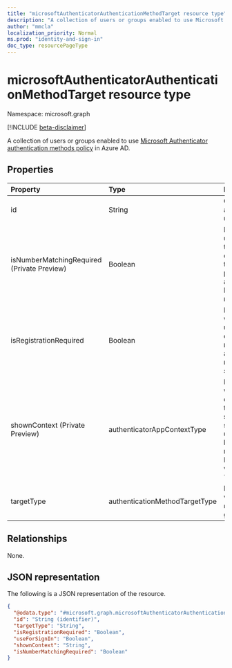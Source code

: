 ```yaml
---
title: "microsoftAuthenticatorAuthenticationMethodTarget resource type"
description: "A collection of users or groups enabled to use Microsoft Authenticator authentication methods policy."
author: "mmcla"
localization_priority: Normal
ms.prod: "identity-and-sign-in"
doc_type: resourcePageType
---
```


# microsoftAuthenticatorAuthenticationMethodTarget resource type
Namespace: microsoft.graph

[!INCLUDE [beta-disclaimer](../../includes/beta-disclaimer.md)]

A collection of users or groups enabled to use [Microsoft Authenticator authentication methods policy](../resources/microsoftAuthenticatorAuthenticationMethodConfiguration.md) in Azure AD.

## Properties
|Property|Type|Description|
|:---|:---|:---|
|id|String|Object ID of an Azure AD user or group.|
|isNumberMatchingRequired (Private Preview)|Boolean|Require the user to match the number displayed on the sign-in page to approve the MFA notification.|
|isRegistrationRequired|Boolean|Determines whether the user is enforced to register the authentication method. *Not supported*. |
|shownContext (Private Preview)|authenticatorAppContextType|Determines what types of context about the sign-in should be shown to the user in the body of the notification. Possible values are: `location`, `app`.|
|targetType|authenticationMethodTargetType| Possible values are: `null`, `user`, `group`.|

## Relationships
None.

## JSON representation
The following is a JSON representation of the resource.
<!-- {
  "blockType": "resource",
  "keyProperty": "id",
  "@odata.type": "microsoft.graph.microsoftAuthenticatorAuthenticationMethodTarget",
  "baseType": "microsoft.graph.authenticationMethodTarget",
  "openType": false
}
-->
``` json
{
  "@odata.type": "#microsoft.graph.microsoftAuthenticatorAuthenticationMethodTarget",
  "id": "String (identifier)",
  "targetType": "String",
  "isRegistrationRequired": "Boolean",
  "useForSignIn": "Boolean",
  "shownContext": "String",
  "isNumberMatchingRequired": "Boolean"
}
```

